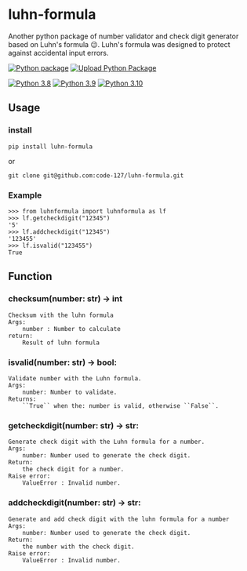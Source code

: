 # luhn-formula
Another python package of number validator and check digit generator based on Luhn's formula 😉. Luhn's formula was designed to protect against accidental input errors.

[![Python package](https://github.com/code-127/luhn-formula/actions/workflows/python-package.yml/badge.svg)](https://github.com/code-127/luhn-formula/actions/workflows/python-package.yml)
[![Upload Python Package](https://github.com/code-127/luhn-formula/actions/workflows/python-publish.yml/badge.svg)](https://github.com/code-127/luhn-formula/actions/workflows/python-publish.yml)

[![Python 3.8](https://img.shields.io/badge/python-3.8-blue.svg)](https://www.python.org/downloads/release/python-380/)
[![Python 3.9](https://img.shields.io/badge/python-3.9-blue.svg)](https://www.python.org/downloads/release/python-390/)
[![Python 3.10](https://img.shields.io/badge/python-3.10-blue.svg)](https://www.python.org/downloads/release/python-3100/)

## Usage
### install
    pip install luhn-formula
    
or
    
    git clone git@github.com:code-127/luhn-formula.git
### Example
    >>> from luhnformula import luhnformula as lf
    >>> lf.getcheckdigit("12345")
    '5'
    >>> lf.addcheckdigit("12345")
    '123455'
    >>> lf.isvalid("123455")
    True
## Function
### checksum(number: str) -> int
    Checksum vith the luhn formula
    Args:
        number : Number to calculate
    return:
        Result of luhn formula
    
### isvalid(number: str) -> bool:
    Validate number with the Luhn formula.
    Args:
        number: Number to validate.
    Returns:
        ``True`` when the: number is valid, otherwise ``False``.
### getcheckdigit(number: str) -> str:
    Generate check digit with the Luhn formula for a number.
    Args:
        number: Number used to generate the check digit.
    Return:
        the check digit for a number.
    Raise error:
        ValueError : Invalid number.
### addcheckdigit(number: str) -> str:
    Generate and add check digit with the luhn formula for a number
    Args:
        number: Number used to generate the check digit.
    Return:
        the number with the check digit.
    Raise error:
        ValueError : Invalid number.
